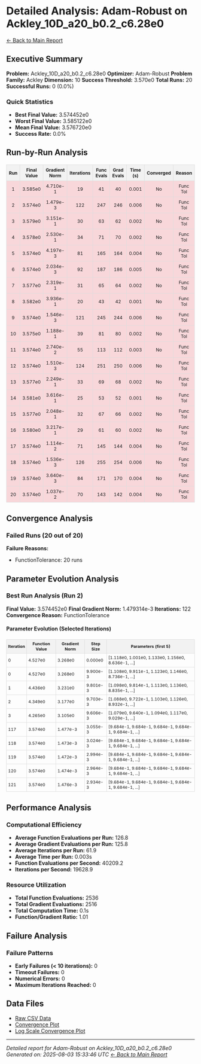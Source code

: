 # Detailed Analysis: Adam-Robust on Ackley_10D_a20_b0.2_c6.28e0
[← Back to Main Report](benchmark_report.md)
## Executive Summary
**Problem:** Ackley_10D_a20_b0.2_c6.28e0
**Optimizer:** Adam-Robust
**Problem Family:** Ackley
**Dimension:** 10
**Success Threshold:** 3.570e0
**Total Runs:** 20
**Successful Runs:** 0 (0.0%)

### Quick Statistics
* **Best Final Value:** 3.574452e0
* **Worst Final Value:** 3.585122e0
* **Mean Final Value:** 3.576720e0
* **Success Rate:** 0.0%


## Run-by-Run Analysis
<table style="border-collapse: collapse; width: 100%; margin: 20px 0; font-size: 12px;">
<tr style="background-color: #f2f2f2;">
<th style="border: 1px solid #ddd; padding: 6px; text-align: center;">Run</th>
<th style="border: 1px solid #ddd; padding: 6px; text-align: center;">Final Value</th>
<th style="border: 1px solid #ddd; padding: 6px; text-align: center;">Gradient Norm</th>
<th style="border: 1px solid #ddd; padding: 6px; text-align: center;">Iterations</th>
<th style="border: 1px solid #ddd; padding: 6px; text-align: center;">Func Evals</th>
<th style="border: 1px solid #ddd; padding: 6px; text-align: center;">Grad Evals</th>
<th style="border: 1px solid #ddd; padding: 6px; text-align: center;">Time (s)</th>
<th style="border: 1px solid #ddd; padding: 6px; text-align: center;">Converged</th>
<th style="border: 1px solid #ddd; padding: 6px; text-align: center;">Reason</th>
</tr>
<tr style="background-color: #f8d7da;">
<td style="border: 1px solid #ddd; padding: 6px; text-align: center;">1</td>
<td style="border: 1px solid #ddd; padding: 6px; text-align: center;">3.585e0</td>
<td style="border: 1px solid #ddd; padding: 6px; text-align: center;">4.710e-1</td>
<td style="border: 1px solid #ddd; padding: 6px; text-align: center;">19</td>
<td style="border: 1px solid #ddd; padding: 6px; text-align: center;">41</td>
<td style="border: 1px solid #ddd; padding: 6px; text-align: center;">40</td>
<td style="border: 1px solid #ddd; padding: 6px; text-align: center;">0.001</td>
<td style="border: 1px solid #ddd; padding: 6px; text-align: center;">No</td>
<td style="border: 1px solid #ddd; padding: 6px; text-align: center;">Func Tol</td>
</tr>
<tr style="background-color: #f8d7da;">
<td style="border: 1px solid #ddd; padding: 6px; text-align: center;">2</td>
<td style="border: 1px solid #ddd; padding: 6px; text-align: center;">3.574e0</td>
<td style="border: 1px solid #ddd; padding: 6px; text-align: center;">1.479e-3</td>
<td style="border: 1px solid #ddd; padding: 6px; text-align: center;">122</td>
<td style="border: 1px solid #ddd; padding: 6px; text-align: center;">247</td>
<td style="border: 1px solid #ddd; padding: 6px; text-align: center;">246</td>
<td style="border: 1px solid #ddd; padding: 6px; text-align: center;">0.006</td>
<td style="border: 1px solid #ddd; padding: 6px; text-align: center;">No</td>
<td style="border: 1px solid #ddd; padding: 6px; text-align: center;">Func Tol</td>
</tr>
<tr style="background-color: #f8d7da;">
<td style="border: 1px solid #ddd; padding: 6px; text-align: center;">3</td>
<td style="border: 1px solid #ddd; padding: 6px; text-align: center;">3.579e0</td>
<td style="border: 1px solid #ddd; padding: 6px; text-align: center;">3.151e-1</td>
<td style="border: 1px solid #ddd; padding: 6px; text-align: center;">30</td>
<td style="border: 1px solid #ddd; padding: 6px; text-align: center;">63</td>
<td style="border: 1px solid #ddd; padding: 6px; text-align: center;">62</td>
<td style="border: 1px solid #ddd; padding: 6px; text-align: center;">0.002</td>
<td style="border: 1px solid #ddd; padding: 6px; text-align: center;">No</td>
<td style="border: 1px solid #ddd; padding: 6px; text-align: center;">Func Tol</td>
</tr>
<tr style="background-color: #f8d7da;">
<td style="border: 1px solid #ddd; padding: 6px; text-align: center;">4</td>
<td style="border: 1px solid #ddd; padding: 6px; text-align: center;">3.578e0</td>
<td style="border: 1px solid #ddd; padding: 6px; text-align: center;">2.530e-1</td>
<td style="border: 1px solid #ddd; padding: 6px; text-align: center;">34</td>
<td style="border: 1px solid #ddd; padding: 6px; text-align: center;">71</td>
<td style="border: 1px solid #ddd; padding: 6px; text-align: center;">70</td>
<td style="border: 1px solid #ddd; padding: 6px; text-align: center;">0.002</td>
<td style="border: 1px solid #ddd; padding: 6px; text-align: center;">No</td>
<td style="border: 1px solid #ddd; padding: 6px; text-align: center;">Func Tol</td>
</tr>
<tr style="background-color: #f8d7da;">
<td style="border: 1px solid #ddd; padding: 6px; text-align: center;">5</td>
<td style="border: 1px solid #ddd; padding: 6px; text-align: center;">3.574e0</td>
<td style="border: 1px solid #ddd; padding: 6px; text-align: center;">4.197e-3</td>
<td style="border: 1px solid #ddd; padding: 6px; text-align: center;">81</td>
<td style="border: 1px solid #ddd; padding: 6px; text-align: center;">165</td>
<td style="border: 1px solid #ddd; padding: 6px; text-align: center;">164</td>
<td style="border: 1px solid #ddd; padding: 6px; text-align: center;">0.004</td>
<td style="border: 1px solid #ddd; padding: 6px; text-align: center;">No</td>
<td style="border: 1px solid #ddd; padding: 6px; text-align: center;">Func Tol</td>
</tr>
<tr style="background-color: #f8d7da;">
<td style="border: 1px solid #ddd; padding: 6px; text-align: center;">6</td>
<td style="border: 1px solid #ddd; padding: 6px; text-align: center;">3.574e0</td>
<td style="border: 1px solid #ddd; padding: 6px; text-align: center;">2.034e-3</td>
<td style="border: 1px solid #ddd; padding: 6px; text-align: center;">92</td>
<td style="border: 1px solid #ddd; padding: 6px; text-align: center;">187</td>
<td style="border: 1px solid #ddd; padding: 6px; text-align: center;">186</td>
<td style="border: 1px solid #ddd; padding: 6px; text-align: center;">0.005</td>
<td style="border: 1px solid #ddd; padding: 6px; text-align: center;">No</td>
<td style="border: 1px solid #ddd; padding: 6px; text-align: center;">Func Tol</td>
</tr>
<tr style="background-color: #f8d7da;">
<td style="border: 1px solid #ddd; padding: 6px; text-align: center;">7</td>
<td style="border: 1px solid #ddd; padding: 6px; text-align: center;">3.577e0</td>
<td style="border: 1px solid #ddd; padding: 6px; text-align: center;">2.319e-1</td>
<td style="border: 1px solid #ddd; padding: 6px; text-align: center;">31</td>
<td style="border: 1px solid #ddd; padding: 6px; text-align: center;">65</td>
<td style="border: 1px solid #ddd; padding: 6px; text-align: center;">64</td>
<td style="border: 1px solid #ddd; padding: 6px; text-align: center;">0.002</td>
<td style="border: 1px solid #ddd; padding: 6px; text-align: center;">No</td>
<td style="border: 1px solid #ddd; padding: 6px; text-align: center;">Func Tol</td>
</tr>
<tr style="background-color: #f8d7da;">
<td style="border: 1px solid #ddd; padding: 6px; text-align: center;">8</td>
<td style="border: 1px solid #ddd; padding: 6px; text-align: center;">3.582e0</td>
<td style="border: 1px solid #ddd; padding: 6px; text-align: center;">3.936e-1</td>
<td style="border: 1px solid #ddd; padding: 6px; text-align: center;">20</td>
<td style="border: 1px solid #ddd; padding: 6px; text-align: center;">43</td>
<td style="border: 1px solid #ddd; padding: 6px; text-align: center;">42</td>
<td style="border: 1px solid #ddd; padding: 6px; text-align: center;">0.001</td>
<td style="border: 1px solid #ddd; padding: 6px; text-align: center;">No</td>
<td style="border: 1px solid #ddd; padding: 6px; text-align: center;">Func Tol</td>
</tr>
<tr style="background-color: #f8d7da;">
<td style="border: 1px solid #ddd; padding: 6px; text-align: center;">9</td>
<td style="border: 1px solid #ddd; padding: 6px; text-align: center;">3.574e0</td>
<td style="border: 1px solid #ddd; padding: 6px; text-align: center;">1.546e-3</td>
<td style="border: 1px solid #ddd; padding: 6px; text-align: center;">121</td>
<td style="border: 1px solid #ddd; padding: 6px; text-align: center;">245</td>
<td style="border: 1px solid #ddd; padding: 6px; text-align: center;">244</td>
<td style="border: 1px solid #ddd; padding: 6px; text-align: center;">0.006</td>
<td style="border: 1px solid #ddd; padding: 6px; text-align: center;">No</td>
<td style="border: 1px solid #ddd; padding: 6px; text-align: center;">Func Tol</td>
</tr>
<tr style="background-color: #f8d7da;">
<td style="border: 1px solid #ddd; padding: 6px; text-align: center;">10</td>
<td style="border: 1px solid #ddd; padding: 6px; text-align: center;">3.575e0</td>
<td style="border: 1px solid #ddd; padding: 6px; text-align: center;">1.188e-1</td>
<td style="border: 1px solid #ddd; padding: 6px; text-align: center;">39</td>
<td style="border: 1px solid #ddd; padding: 6px; text-align: center;">81</td>
<td style="border: 1px solid #ddd; padding: 6px; text-align: center;">80</td>
<td style="border: 1px solid #ddd; padding: 6px; text-align: center;">0.002</td>
<td style="border: 1px solid #ddd; padding: 6px; text-align: center;">No</td>
<td style="border: 1px solid #ddd; padding: 6px; text-align: center;">Func Tol</td>
</tr>
<tr style="background-color: #f8d7da;">
<td style="border: 1px solid #ddd; padding: 6px; text-align: center;">11</td>
<td style="border: 1px solid #ddd; padding: 6px; text-align: center;">3.574e0</td>
<td style="border: 1px solid #ddd; padding: 6px; text-align: center;">2.740e-2</td>
<td style="border: 1px solid #ddd; padding: 6px; text-align: center;">55</td>
<td style="border: 1px solid #ddd; padding: 6px; text-align: center;">113</td>
<td style="border: 1px solid #ddd; padding: 6px; text-align: center;">112</td>
<td style="border: 1px solid #ddd; padding: 6px; text-align: center;">0.003</td>
<td style="border: 1px solid #ddd; padding: 6px; text-align: center;">No</td>
<td style="border: 1px solid #ddd; padding: 6px; text-align: center;">Func Tol</td>
</tr>
<tr style="background-color: #f8d7da;">
<td style="border: 1px solid #ddd; padding: 6px; text-align: center;">12</td>
<td style="border: 1px solid #ddd; padding: 6px; text-align: center;">3.574e0</td>
<td style="border: 1px solid #ddd; padding: 6px; text-align: center;">1.510e-3</td>
<td style="border: 1px solid #ddd; padding: 6px; text-align: center;">124</td>
<td style="border: 1px solid #ddd; padding: 6px; text-align: center;">251</td>
<td style="border: 1px solid #ddd; padding: 6px; text-align: center;">250</td>
<td style="border: 1px solid #ddd; padding: 6px; text-align: center;">0.006</td>
<td style="border: 1px solid #ddd; padding: 6px; text-align: center;">No</td>
<td style="border: 1px solid #ddd; padding: 6px; text-align: center;">Func Tol</td>
</tr>
<tr style="background-color: #f8d7da;">
<td style="border: 1px solid #ddd; padding: 6px; text-align: center;">13</td>
<td style="border: 1px solid #ddd; padding: 6px; text-align: center;">3.577e0</td>
<td style="border: 1px solid #ddd; padding: 6px; text-align: center;">2.249e-1</td>
<td style="border: 1px solid #ddd; padding: 6px; text-align: center;">33</td>
<td style="border: 1px solid #ddd; padding: 6px; text-align: center;">69</td>
<td style="border: 1px solid #ddd; padding: 6px; text-align: center;">68</td>
<td style="border: 1px solid #ddd; padding: 6px; text-align: center;">0.002</td>
<td style="border: 1px solid #ddd; padding: 6px; text-align: center;">No</td>
<td style="border: 1px solid #ddd; padding: 6px; text-align: center;">Func Tol</td>
</tr>
<tr style="background-color: #f8d7da;">
<td style="border: 1px solid #ddd; padding: 6px; text-align: center;">14</td>
<td style="border: 1px solid #ddd; padding: 6px; text-align: center;">3.581e0</td>
<td style="border: 1px solid #ddd; padding: 6px; text-align: center;">3.616e-1</td>
<td style="border: 1px solid #ddd; padding: 6px; text-align: center;">25</td>
<td style="border: 1px solid #ddd; padding: 6px; text-align: center;">53</td>
<td style="border: 1px solid #ddd; padding: 6px; text-align: center;">52</td>
<td style="border: 1px solid #ddd; padding: 6px; text-align: center;">0.001</td>
<td style="border: 1px solid #ddd; padding: 6px; text-align: center;">No</td>
<td style="border: 1px solid #ddd; padding: 6px; text-align: center;">Func Tol</td>
</tr>
<tr style="background-color: #f8d7da;">
<td style="border: 1px solid #ddd; padding: 6px; text-align: center;">15</td>
<td style="border: 1px solid #ddd; padding: 6px; text-align: center;">3.577e0</td>
<td style="border: 1px solid #ddd; padding: 6px; text-align: center;">2.048e-1</td>
<td style="border: 1px solid #ddd; padding: 6px; text-align: center;">32</td>
<td style="border: 1px solid #ddd; padding: 6px; text-align: center;">67</td>
<td style="border: 1px solid #ddd; padding: 6px; text-align: center;">66</td>
<td style="border: 1px solid #ddd; padding: 6px; text-align: center;">0.002</td>
<td style="border: 1px solid #ddd; padding: 6px; text-align: center;">No</td>
<td style="border: 1px solid #ddd; padding: 6px; text-align: center;">Func Tol</td>
</tr>
<tr style="background-color: #f8d7da;">
<td style="border: 1px solid #ddd; padding: 6px; text-align: center;">16</td>
<td style="border: 1px solid #ddd; padding: 6px; text-align: center;">3.580e0</td>
<td style="border: 1px solid #ddd; padding: 6px; text-align: center;">3.217e-1</td>
<td style="border: 1px solid #ddd; padding: 6px; text-align: center;">29</td>
<td style="border: 1px solid #ddd; padding: 6px; text-align: center;">61</td>
<td style="border: 1px solid #ddd; padding: 6px; text-align: center;">60</td>
<td style="border: 1px solid #ddd; padding: 6px; text-align: center;">0.002</td>
<td style="border: 1px solid #ddd; padding: 6px; text-align: center;">No</td>
<td style="border: 1px solid #ddd; padding: 6px; text-align: center;">Func Tol</td>
</tr>
<tr style="background-color: #f8d7da;">
<td style="border: 1px solid #ddd; padding: 6px; text-align: center;">17</td>
<td style="border: 1px solid #ddd; padding: 6px; text-align: center;">3.574e0</td>
<td style="border: 1px solid #ddd; padding: 6px; text-align: center;">1.114e-2</td>
<td style="border: 1px solid #ddd; padding: 6px; text-align: center;">71</td>
<td style="border: 1px solid #ddd; padding: 6px; text-align: center;">145</td>
<td style="border: 1px solid #ddd; padding: 6px; text-align: center;">144</td>
<td style="border: 1px solid #ddd; padding: 6px; text-align: center;">0.004</td>
<td style="border: 1px solid #ddd; padding: 6px; text-align: center;">No</td>
<td style="border: 1px solid #ddd; padding: 6px; text-align: center;">Func Tol</td>
</tr>
<tr style="background-color: #f8d7da;">
<td style="border: 1px solid #ddd; padding: 6px; text-align: center;">18</td>
<td style="border: 1px solid #ddd; padding: 6px; text-align: center;">3.574e0</td>
<td style="border: 1px solid #ddd; padding: 6px; text-align: center;">1.536e-3</td>
<td style="border: 1px solid #ddd; padding: 6px; text-align: center;">126</td>
<td style="border: 1px solid #ddd; padding: 6px; text-align: center;">255</td>
<td style="border: 1px solid #ddd; padding: 6px; text-align: center;">254</td>
<td style="border: 1px solid #ddd; padding: 6px; text-align: center;">0.006</td>
<td style="border: 1px solid #ddd; padding: 6px; text-align: center;">No</td>
<td style="border: 1px solid #ddd; padding: 6px; text-align: center;">Func Tol</td>
</tr>
<tr style="background-color: #f8d7da;">
<td style="border: 1px solid #ddd; padding: 6px; text-align: center;">19</td>
<td style="border: 1px solid #ddd; padding: 6px; text-align: center;">3.574e0</td>
<td style="border: 1px solid #ddd; padding: 6px; text-align: center;">3.640e-3</td>
<td style="border: 1px solid #ddd; padding: 6px; text-align: center;">84</td>
<td style="border: 1px solid #ddd; padding: 6px; text-align: center;">171</td>
<td style="border: 1px solid #ddd; padding: 6px; text-align: center;">170</td>
<td style="border: 1px solid #ddd; padding: 6px; text-align: center;">0.004</td>
<td style="border: 1px solid #ddd; padding: 6px; text-align: center;">No</td>
<td style="border: 1px solid #ddd; padding: 6px; text-align: center;">Func Tol</td>
</tr>
<tr style="background-color: #f8d7da;">
<td style="border: 1px solid #ddd; padding: 6px; text-align: center;">20</td>
<td style="border: 1px solid #ddd; padding: 6px; text-align: center;">3.574e0</td>
<td style="border: 1px solid #ddd; padding: 6px; text-align: center;">1.037e-2</td>
<td style="border: 1px solid #ddd; padding: 6px; text-align: center;">70</td>
<td style="border: 1px solid #ddd; padding: 6px; text-align: center;">143</td>
<td style="border: 1px solid #ddd; padding: 6px; text-align: center;">142</td>
<td style="border: 1px solid #ddd; padding: 6px; text-align: center;">0.004</td>
<td style="border: 1px solid #ddd; padding: 6px; text-align: center;">No</td>
<td style="border: 1px solid #ddd; padding: 6px; text-align: center;">Func Tol</td>
</tr>
</table>

## Convergence Analysis

### Failed Runs (20 out of 20)

**Failure Reasons:**
- FunctionTolerance: 20 runs

## Parameter Evolution Analysis

### Best Run Analysis (Run 2)
**Final Value:** 3.574452e0
**Final Gradient Norm:** 1.479314e-3
**Iterations:** 122
**Convergence Reason:** FunctionTolerance

#### Parameter Evolution (Selected Iterations)

<table style="border-collapse: collapse; width: 100%; margin: 20px 0; font-size: 11px;">
<tr style="background-color: #f2f2f2;">
<th style="border: 1px solid #ddd; padding: 4px;">Iteration</th>
<th style="border: 1px solid #ddd; padding: 4px;">Function Value</th>
<th style="border: 1px solid #ddd; padding: 4px;">Gradient Norm</th>
<th style="border: 1px solid #ddd; padding: 4px;">Step Size</th>
<th style="border: 1px solid #ddd; padding: 4px;">Parameters (first 5)</th>
</tr>
<tr><td style="border: 1px solid #ddd; padding: 4px;">0</td><td style="border: 1px solid #ddd; padding: 4px;">4.527e0</td><td style="border: 1px solid #ddd; padding: 4px;">3.268e0</td><td style="border: 1px solid #ddd; padding: 4px;">0.000e0</td><td style="border: 1px solid #ddd; padding: 4px;">[1.118e0, 1.001e0, 1.133e0, 1.156e0, 8.636e-1, ...]</td></tr>
<tr><td style="border: 1px solid #ddd; padding: 4px;">0</td><td style="border: 1px solid #ddd; padding: 4px;">4.527e0</td><td style="border: 1px solid #ddd; padding: 4px;">3.268e0</td><td style="border: 1px solid #ddd; padding: 4px;">9.900e-3</td><td style="border: 1px solid #ddd; padding: 4px;">[1.108e0, 9.911e-1, 1.123e0, 1.146e0, 8.736e-1, ...]</td></tr>
<tr><td style="border: 1px solid #ddd; padding: 4px;">1</td><td style="border: 1px solid #ddd; padding: 4px;">4.436e0</td><td style="border: 1px solid #ddd; padding: 4px;">3.231e0</td><td style="border: 1px solid #ddd; padding: 4px;">9.801e-3</td><td style="border: 1px solid #ddd; padding: 4px;">[1.098e0, 9.814e-1, 1.113e0, 1.136e0, 8.835e-1, ...]</td></tr>
<tr><td style="border: 1px solid #ddd; padding: 4px;">2</td><td style="border: 1px solid #ddd; padding: 4px;">4.349e0</td><td style="border: 1px solid #ddd; padding: 4px;">3.177e0</td><td style="border: 1px solid #ddd; padding: 4px;">9.703e-3</td><td style="border: 1px solid #ddd; padding: 4px;">[1.088e0, 9.722e-1, 1.103e0, 1.126e0, 8.932e-1, ...]</td></tr>
<tr><td style="border: 1px solid #ddd; padding: 4px;">3</td><td style="border: 1px solid #ddd; padding: 4px;">4.265e0</td><td style="border: 1px solid #ddd; padding: 4px;">3.105e0</td><td style="border: 1px solid #ddd; padding: 4px;">9.606e-3</td><td style="border: 1px solid #ddd; padding: 4px;">[1.079e0, 9.640e-1, 1.094e0, 1.117e0, 9.029e-1, ...]</td></tr>
<tr><td style="border: 1px solid #ddd; padding: 4px;">117</td><td style="border: 1px solid #ddd; padding: 4px;">3.574e0</td><td style="border: 1px solid #ddd; padding: 4px;">1.477e-3</td><td style="border: 1px solid #ddd; padding: 4px;">3.055e-3</td><td style="border: 1px solid #ddd; padding: 4px;">[9.684e-1, 9.684e-1, 9.684e-1, 9.684e-1, 9.684e-1, ...]</td></tr>
<tr><td style="border: 1px solid #ddd; padding: 4px;">118</td><td style="border: 1px solid #ddd; padding: 4px;">3.574e0</td><td style="border: 1px solid #ddd; padding: 4px;">1.473e-3</td><td style="border: 1px solid #ddd; padding: 4px;">3.024e-3</td><td style="border: 1px solid #ddd; padding: 4px;">[9.684e-1, 9.684e-1, 9.684e-1, 9.684e-1, 9.684e-1, ...]</td></tr>
<tr><td style="border: 1px solid #ddd; padding: 4px;">119</td><td style="border: 1px solid #ddd; padding: 4px;">3.574e0</td><td style="border: 1px solid #ddd; padding: 4px;">1.472e-3</td><td style="border: 1px solid #ddd; padding: 4px;">2.994e-3</td><td style="border: 1px solid #ddd; padding: 4px;">[9.684e-1, 9.684e-1, 9.684e-1, 9.684e-1, 9.684e-1, ...]</td></tr>
<tr><td style="border: 1px solid #ddd; padding: 4px;">120</td><td style="border: 1px solid #ddd; padding: 4px;">3.574e0</td><td style="border: 1px solid #ddd; padding: 4px;">1.474e-3</td><td style="border: 1px solid #ddd; padding: 4px;">2.964e-3</td><td style="border: 1px solid #ddd; padding: 4px;">[9.684e-1, 9.684e-1, 9.684e-1, 9.684e-1, 9.684e-1, ...]</td></tr>
<tr><td style="border: 1px solid #ddd; padding: 4px;">121</td><td style="border: 1px solid #ddd; padding: 4px;">3.574e0</td><td style="border: 1px solid #ddd; padding: 4px;">1.476e-3</td><td style="border: 1px solid #ddd; padding: 4px;">2.934e-3</td><td style="border: 1px solid #ddd; padding: 4px;">[9.684e-1, 9.684e-1, 9.684e-1, 9.684e-1, 9.684e-1, ...]</td></tr>
</table>

## Performance Analysis

### Computational Efficiency
- **Average Function Evaluations per Run:** 126.8
- **Average Gradient Evaluations per Run:** 125.8
- **Average Iterations per Run:** 61.9
- **Average Time per Run:** 0.003s
- **Function Evaluations per Second:** 40209.2
- **Iterations per Second:** 19628.9
### Resource Utilization
- **Total Function Evaluations:** 2536
- **Total Gradient Evaluations:** 2516
- **Total Computation Time:** 0.1s
- **Function/Gradient Ratio:** 1.01
## Failure Analysis

### Failure Patterns
- **Early Failures (< 10 iterations):** 0
- **Timeout Failures:** 0
- **Numerical Errors:** 0
- **Maximum Iterations Reached:** 0


## Data Files
* [Raw CSV Data](../data/problems/Ackley_10D_a20_b0.2_c6.28e0_results.csv)
* [Convergence Plot](../plots/Ackley_10D_a20_b0.2_c6.28e0.png)
* [Log Scale Convergence Plot](../plots/Ackley_10D_a20_b0.2_c6.28e0_log.png)


---
*Detailed report for Adam-Robust on Ackley_10D_a20_b0.2_c6.28e0*
*Generated on: 2025-08-03 15:33:46 UTC*
*[← Back to Main Report](../benchmark_report.md)*
